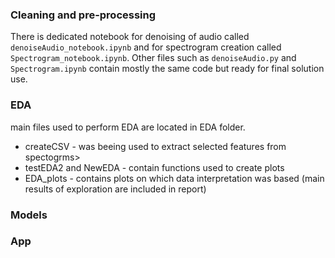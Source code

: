### Cleaning and pre-processing
There is dedicated notebook for denoising of audio called ```denoiseAudio_notebook.ipynb``` and for spectrogram creation called ```Spectrogram_notebook.ipynb```. Other files such as ```denoiseAudio.py``` and ```Spectrogram.ipynb``` contain mostly the same code but ready for final solution use.

### EDA
main files used to perform EDA are located in EDA folder. 
* createCSV - was beeing used to extract selected features from spectogrms>  
* testEDA2 and NewEDA - contain functions used to create plots 
* EDA_plots - contains plots on which data interpretation was based (main results of exploration are included in report)

### Models

### App

